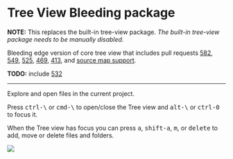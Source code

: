 # Tree View Bleeding package

**NOTE:** This replaces the built-in tree-view package. *The built-in tree-view package needs to be manually disabled.*

Bleeding edge version of core tree view that includes pull requests [582], [549], [525], [469], [413], and [source map support][source-map-support].

**TODO:** include [532][532]

---

Explore and open files in the current project.

Press <kbd>ctrl-\\</kbd> or <kbd>cmd-\\</kbd> to open/close the Tree view and <kbd>alt-\\</kbd> or <kbd>ctrl-0</kbd> to focus it.

When the Tree view has focus you can press <kbd>a</kbd>, <kbd>shift-a</kbd>, <kbd>m</kbd>, or <kbd>delete</kbd> to add, move
or delete files and folders.

![](https://f.cloud.github.com/assets/671378/2241932/6d9cface-9ceb-11e3-9026-31d5011d889d.png)

[532]: https://github.com/atom/tree-view/pull/532
[582]: https://github.com/atom/tree-view/pull/582
[549]: https://github.com/atom/tree-view/pull/549
[525]: https://github.com/atom/tree-view/pull/525
[469]: https://github.com/atom/tree-view/pull/469
[413]: https://github.com/atom/tree-view/pull/413
[source-map-support]: https://github.com/thgaskell/tree-view/tree/source-map-support
